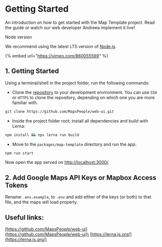 # Getting Started

An introduction on how to get started with the Map Template project. Read the guide or watch our web developer Andreea implement it live!

Node version

We recommend using the latest LTS version of [Node.js](https://nodejs.org/en/).

{% embed url="https://vimeo.com/860055569" %}

## 1. Getting Started[​](https://docs.mapsindoors.com/web-map-template#getting-started)

Using a terminal/shell in the project folder, run the following commands:

* Clone the [repository](https://github.com/MapsPeople/web-ui) to your development environment. You can use `SSH` or `HTTPS` to clone the repository, depending on which one you are more familiar with.

```bash
git clone https://github.com/MapsPeople/web-ui.git
```

* Inside the project folder root, install all dependencies and build with Lerna:

```bash
npm install && npx lerna run build
```

* Move to the `packages/map-template` directory and run the app:

```bash
npm run start
```

Now open the app served on [http://localhost:3000/](http://localhost:3000/).

## 2. Add Google Maps API Keys or Mapbox Access Tokens[​](https://docs.mapsindoors.com/web-map-template#add-google-maps-api-keys-or-mapbox-access-tokens) <a href="#add-google-maps-api-keys-or-mapbox-access-tokens" id="add-google-maps-api-keys-or-mapbox-access-tokens"></a>

Rename `.env.example`, to `.env` and add either of the keys (or both) to that file, and the maps will load properly.

## Useful links:

[https://github.com/MapsPeople/web-ui](https://github.com/MapsPeople/web-ui)\
[https://lerna.js.org/](https://lerna.js.org/)
